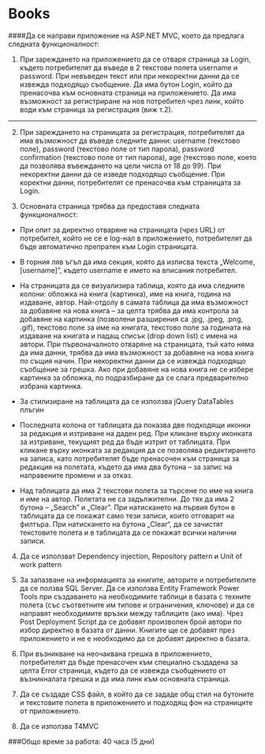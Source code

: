 # Books #

####Да се направи приложение на ASP.NET MVC, което да предлага следната функционалност:

1.	При зареждането на приложението да се отваря страница за Login, където потребителят да въведе в 2 текстови полета username и password. При невъведен текст или при некоректни данни да се извежда подходящо съобщение. Да има бутон Login, който да пренасочва към основната страница на приложението. Да има възможност за регистриране на нов потребител чрез линк, който води към страница за регистрация (виж т.2).
***
2.	При зареждането на страницата за регистрация, потребителят да има възможност да въведе следните данни: username (текстово поле), password (текстово поле от тип парола), password confirmation (текстово поле от тип парола), age (текстово поле, което да позволява въвеждането на цели числа от 18 до 99). При некоректни данни да се изведе подходящо съобщение. При коректни данни, потребителят се пренасочва към страницата за Login.

3.	Основната страница трябва да предоставя следната функционалност:

+ При опит за директно отваряне на страницата (чрез URL) от потребител, който не се е log-нал в приложението, потребителят да бъде автоматично препратен към Login страницата.

+	В горния ляв ъгъл да има секция, която да изписва текста „Welcome, [username]”, където username е името на вписания потребител.

+ На страницата да се визуализира таблица, която да има следните колони: обложка на книга (картинка), име на книга, година на издаване, автор. Най-отдолу в самата таблица да има възможност за добавяне на нова книга – за целта трябва да има контрола за добавяне на картинка (позволени разширения са .jpg, .jpeg, .png, .gif), текстово поле за име на книгата, текстово поле за годината на издаване на книгата и падащ списък (drop down list) с имена на автори. При първоначалното отваряне на страницата, тъй като няма да има данни, трябва да има възможност за добавяне на нова книга по същия начин. При некоректни данни да се извежда подходящо съобщение за грешка. Ако при добавяне на нова книга не се избере картинка за обложка,  по подразбиране да се слага предварително избрана картинка.

+	За стилизиране на таблицата да се използва jQuery DataTables плъгин

+	Последната колона от таблицата да показва две подходящи иконки за редакция и изтриване на даден ред. При кликане върху иконката за изтриване, текущият ред да бъде изтрит от таблицата. При кликане върху иконката за редакция да се позволява редактирането на записа, като потребителят бъде пренасочен към страница за редакция на полетата, където да има два бутона – за запис на направените промени и за отказ.

+ Над таблицата да има 2 текстови полета за търсене по име на книга и име на автор. Полетата не са задължителни. До тях да има 2 бутона – „Search” и „Clear”. При натискането на първия бутон в таблицата да се покажат само тези записи, които отговарят на филтъра. При натискането на бутона „Clear“, да се зачистят текстовите полета и в таблицата да се покажат всички налични записи.

4.	Да се използват Dependency injection, Repository pattern и Unit of work pattern

5.	За запазване на информацията за книгите, авторите и потребителите да се ползва SQL Server. Да се използва Entity Framework Power Tools при създаването на необходимите таблици в базата с техните полета (със съответните им типове и ограничения, ключове) и да се направят необходимите връзки между таблиците (ако има). Чрез Post Deployment Script да се добавят произволен брой автори по избор директно в базата от данни. Книгите ще се добавят през приложението и не е необходимо да се добавят директно в базата.

6.	При възникване на неочаквана грешка в приложението, потребителят да бъде пренасочен към специално създадена за целта Error страница, където да се извежда съобщението от възникналата грешка и да има линк към основната страница.

7.	Да се създаде CSS файл, в който да се зададе общ стил на бутоните и текстовите полета в приложението и подходящ фон на страниците от приложението.

8.	Да се използва T4MVC

###Общо време за работа: 40 часа (5 дни)


